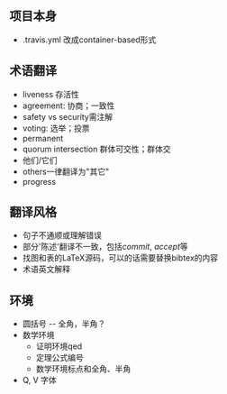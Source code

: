 项目本身
------
- .travis.yml 改成container-based形式

术语翻译
------
- liveness 存活性
- agreement: 协商；一致性
- safety vs security需注解
- voting: 选举；投票
- permanent
- quorum intersection 群体可交性；群体交
- 他们/它们
- others一律翻译为"其它"
- progress

翻译风格
------
- 句子不通顺或理解错误
- 部分'陈述'翻译不一致，包括$commit$, $accept$等
- 找图和表的LaTeX源码，可以的话需要替换bibtex的内容
- 术语英文解释

环境
------
- 圆括号 -- 全角，半角？
- 数学环境
  - 证明环境qed
  - 定理公式编号
  - 数学环境标点和全角、半角
- Q, V 字体
